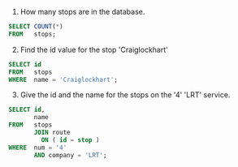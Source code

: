 1. How many stops are in the database.

```sql
SELECT COUNT(*)
FROM   stops; 
```

2. Find the id value for the stop 'Craiglockhart'

```sql
SELECT id
FROM   stops
WHERE  name = 'Craiglockhart'; 
```

3. Give the id and the name for the stops on the '4' 'LRT' service.

```sql
SELECT id,
       name
FROM   stops
       JOIN route
         ON ( id = stop )
WHERE  num = '4'
       AND company = 'LRT';
```
